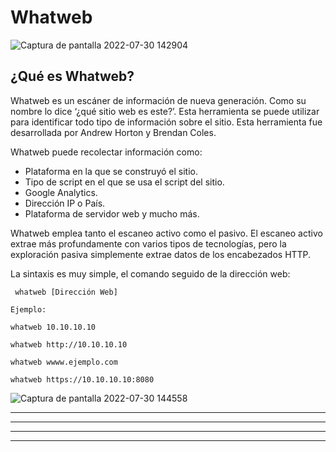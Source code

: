 # Whatweb 

![Captura de pantalla 2022-07-30 142904](https://user-images.githubusercontent.com/103068924/181914464-1d04607e-079f-45f8-9fbc-fa2986c905a7.png)

## ¿Qué es Whatweb?

Whatweb es un escáner de información de nueva generación. Como su nombre lo dice ‘¿qué sitio web es este?’. Esta herramienta se puede utilizar para identificar 
todo tipo de información sobre el sitio. Esta herramienta fue desarrollada por Andrew Horton y Brendan Coles.

Whatweb puede recolectar información como: 
* Plataforma en la que se construyó el sitio.
* Tipo de script en el que se usa el script del sitio.
* Google Analytics. 
* Dirección IP o País.
* Plataforma de servidor web y mucho más.

Whatweb emplea tanto el escaneo activo como el pasivo. El escaneo activo extrae más profundamente con varios tipos de tecnologías, pero la exploración
pasiva simplemente extrae datos de los encabezados HTTP.

La sintaxis es muy simple, el comando seguido de la dirección web:

     whatweb [Dirección Web]
     
`Ejemplo:`

    whatweb 10.10.10.10
    
    whatweb http://10.10.10.10
    
    whatweb wwww.ejemplo.com
    
    whatweb https://10.10.10.10:8080
    
![Captura de pantalla 2022-07-30 144558](https://user-images.githubusercontent.com/103068924/181914969-7f2848b8-8574-4687-9206-962bfd7cadb8.png)

    
---
---
  
    
<html lang="en">
<head>
  
</head>
<body>

<script src="https://utteranc.es/client.js"
    repo="F1r0x/gestion-comentarios"
    issue-term="pathname"
    theme="github-light"
    crossorigin="anonymous"
    async>
</script>
          
    
  </body>
</html>
  
  
---
---

